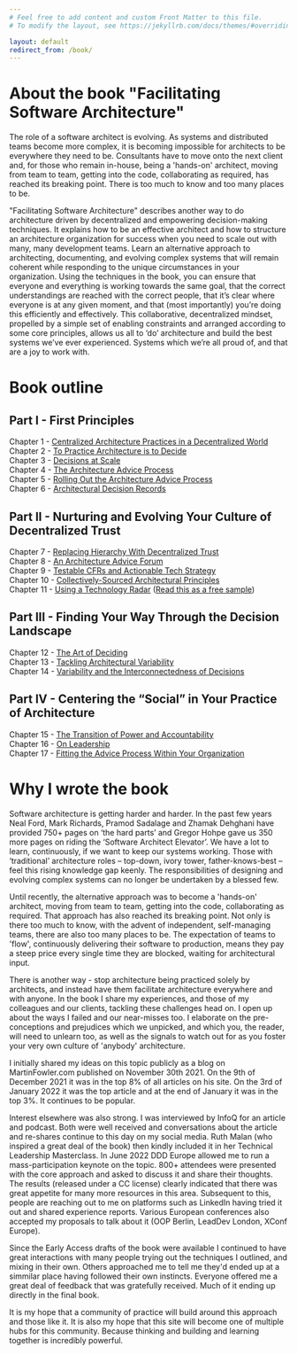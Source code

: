 ```yaml
---
# Feel free to add content and custom Front Matter to this file.
# To modify the layout, see https://jekyllrb.com/docs/themes/#overriding-theme-defaults

layout: default
redirect_from: /book/
---
```


# About the book "Facilitating Software Architecture"
The role of a software architect is evolving. As systems and distributed teams become more complex, it is becoming impossible for architects to be everywhere they need to be. Consultants have to move onto the next client and, for those who remain in-house, being a 'hands-on' architect, moving from team to team, getting into the code, collaborating as required, has reached its breaking point. There is too much to know and too many places to be.

"Facilitating Software Architecture" describes another way to do architecture driven by decentralized and empowering decision-making techniques. It explains how to be an effective architect and how to structure an architecture organization for success when you need to scale out with many, many development teams. Learn an alternative approach to architecting, documenting, and evolving complex systems that will remain coherent while responding to the unique circumstances in your organization. Using the techniques in the book, you can ensure that everyone and everything is working towards the same goal, that the correct understandings are reached with the correct people, that it’s clear where everyone is at any given moment, and that (most importantly) you’re doing this efficiently and effectively. This collaborative, decentralized mindset, propelled by a simple set of enabling constraints and arranged according to some core principles, allows us all to ‘do’ architecture and build the best systems we’ve ever experienced. Systems which we’re all proud of, and that are a joy to work with.

# Book outline
## Part I - First Principles
Chapter 1 - [Centralized Architecture Practices in a Decentralized World](https://learning.oreilly.com/library/view/facilitating-software-architecture/9781098151850/ch01.html)<br/>
Chapter 2 - [To Practice Architecture is to Decide](https://learning.oreilly.com/library/view/facilitating-software-architecture/9781098151850/ch02.html)<br/>
Chapter 3 - [Decisions at Scale](https://learning.oreilly.com/library/view/facilitating-software-architecture/9781098151850/ch03.html)<br/>
Chapter 4 - [The Architecture Advice Process](https://learning.oreilly.com/library/view/facilitating-software-architecture/9781098151850/ch04.html)<br/>
Chapter 5 - [Rolling Out the Architecture Advice Process](https://learning.oreilly.com/library/view/facilitating-software-architecture/9781098151850/ch05.html)<br/>
Chapter 6 - [Architectural Decision Records](https://learning.oreilly.com/library/view/facilitating-software-architecture/9781098151850/ch06.html)<br/>
## Part II - Nurturing and Evolving Your Culture of Decentralized Trust
Chapter 7 - [Replacing Hierarchy With Decentralized Trust](https://learning.oreilly.com/library/view/facilitating-software-architecture/9781098151850/ch07.html)<br/>
Chapter 8 - [An Architecture Advice Forum](https://learning.oreilly.com/library/view/facilitating-software-architecture/9781098151850/ch08.html)<br/>
Chapter 9 - [Testable CFRs and Actionable Tech Strategy](https://learning.oreilly.com/library/view/facilitating-software-architecture/9781098151850/ch09.html)<br/>
Chapter 10 - [Collectively-Sourced Architectural Principles](https://learning.oreilly.com/library/view/facilitating-software-architecture/9781098151850/ch10.html)<br/>
Chapter 11 - [Using a Technology Radar](https://learning.oreilly.com/library/view/facilitating-software-architecture/9781098151850/ch11.html) ([Read this as a free sample](./assets/pdf/facilitating_software_architecture_11.pdf))<br/>
## Part III - Finding Your Way Through the Decision Landscape
Chapter 12 - [The Art of Deciding](https://learning.oreilly.com/library/view/facilitating-software-architecture/9781098151850/ch12.html)<br/>
Chapter 13 - [Tackling Architectural Variability](https://learning.oreilly.com/library/view/facilitating-software-architecture/9781098151850/ch13.html)<br/>
Chapter 14 - [Variability and the Interconnectedness of Decisions](https://learning.oreilly.com/library/view/facilitating-software-architecture/9781098151850/ch14.html)<br/>
## Part IV - Centering the “Social” in Your Practice of Architecture
Chapter 15 - [The Transition of Power and Accountability](https://learning.oreilly.com/library/view/facilitating-software-architecture/9781098151850/ch15.html)<br/>
Chapter 16 - [On Leadership](https://learning.oreilly.com/library/view/facilitating-software-architecture/9781098151850/ch16.html)<br/>
Chapter 17 - [Fitting the Advice Process Within Your Organization](https://learning.oreilly.com/library/view/facilitating-software-architecture/9781098151850/ch17.html)<br/>

# Why I wrote the book
Software architecture is getting harder and harder. In the past few years Neal Ford, Mark Richards, Pramod Sadalage and Zhamak Dehghani have provided 750+ pages on ‘the hard parts’ and Gregor Hohpe gave us 350 more pages on riding the ‘Software Architect Elevator’. We have a lot to learn, continuously, if we want to keep our systems working. Those with ‘traditional’ architecture roles – top-down, ivory tower, father-knows-best – feel this rising knowledge gap keenly. The responsibilities of designing and evolving complex systems can no longer be undertaken by a blessed few.

Until recently, the alternative approach was to become a 'hands-on' architect, moving from team to team, getting into the code, collaborating as required. That approach has also reached its breaking point. Not only is there too much to know, with the advent of independent, self-managing teams, there are also too many places to be. The expectation of teams to 'flow', continuously delivering their software to production, means they pay a steep price every single time they are blocked, waiting for architectural input.

There is another way - stop architecture being practiced solely by architects, and instead have them facilitate architecture everywhere and with anyone. In the book I share my experiences, and those of my colleagues and our clients, tackling these challenges head on. I open up about the ways I failed and our near-misses too. I elaborate on the pre-conceptions and prejudices which we unpicked, and which you, the reader, will need to unlearn too, as well as the signals to watch out for as you foster your very own culture of 'anybody' architecture.

I initially shared my ideas on this topic publicly as a blog on MartinFowler.com published on November 30th 2021. On the 9th of December 2021 it was in the top 8% of all articles on his site. On the 3rd of January 2022 it was the top article and at the end of January it was in the top 3%. It continues to be popular.

Interest elsewhere was also strong. I was interviewed by InfoQ for an article and podcast.  Both were well received and conversations about the article and re-shares continue to this day on my social media. Ruth Malan (who inspired a great deal of the book) then kindly included it in her Technical Leadership Masterclass. In June 2022 DDD Europe allowed me to run a mass-participation keynote on the topic. 800+ attendees were presented with the core approach and asked to discuss it and share their thoughts. The results (released under a CC license) clearly indicated that there was great appetite for many more resources in this area.  Subsequent to this, people are reaching out to me on platforms such as LinkedIn having tried it out and shared experience reports. Various European conferences also accepted my proposals to talk about it (OOP Berlin, LeadDev London, XConf Europe). 

Since the Early Access drafts of the book were available I continued to have great interactions with many people trying out the techniques I outlined, and mixing in their own. Others approached me to tell me they'd ended up at a simmilar place having followed their own instincts. Everyone offered me a great deal of feedback that was gratefully received. Much of it ending up directly in the final book.

It is my hope that a community of practice will build around this approach and those like it. It is also my hope that this site will become one of multiple hubs for this community. Because thinking and building and learning together is incredibly powerful.

